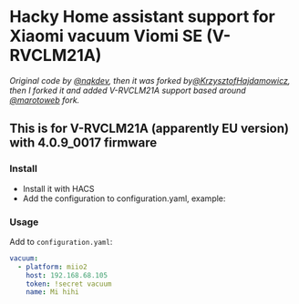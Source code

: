 # Hacky Home assistant support for Xiaomi vacuum Viomi SE (V-RVCLM21A)

_Original code by [@nqkdev](https://github.com/nqkdev/home-assistant-vacuum-styj02ym), then it was forked by[@KrzysztofHajdamowicz](https://github.com/KrzysztofHajdamowicz/home-assistant-vacuum-styj02ym), then I forked it and added V-RVCLM21A support based around [@marotoweb](https://github.com/marotoweb/home-assistant-vacuum-viomise) fork._  
## This is for V-RVCLM21A (apparently EU version) with 4.0.9_0017 firmware

### Install

- Install it with HACS
- Add the configuration to configuration.yaml, example:

### Usage

Add to `configuration.yaml`:

```yaml
vacuum:
  - platform: miio2
    host: 192.168.68.105
    token: !secret vacuum
    name: Mi hihi
```
